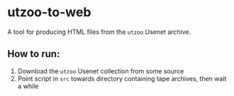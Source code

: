 # utzoo-to-web

A tool for producing HTML files from the `utzoo` Usenet archive.

## How to run:
1. Download the `utzoo` Usenet collection from some source
2. Point script in `src` towards directory containing tape archives, then wait a while

